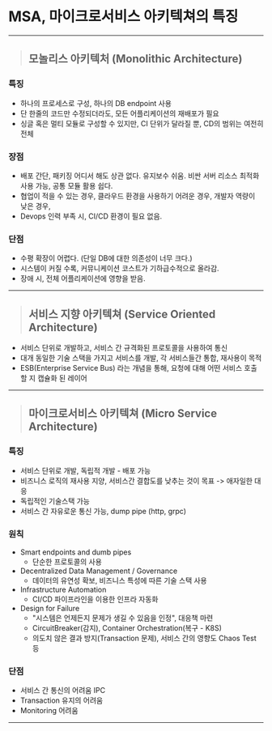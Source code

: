 # MSA, 마이크로서비스 아키텍쳐의 특징

---
> ## 모놀리스 아키텍처 (Monolithic Architecture)
### 특징
* 하나의 프로세스로 구성, 하나의 DB endpoint 사용
* 단 한줄의 코드만 수정되더라도, 모든 어플리케이션의 재배포가 필요
* 싱글 혹은 멀티 모듈로 구성할 수 있지만, CI 단위가 달라질 뿐, CD의 범위는 여전히 전체
### 장점
* 배포 간단, 패키징 어디서 해도 상관 없다. 유지보수 쉬움. 비싼 서버 리소스 최적화 사용 가능, 공통 모듈 활용 쉽다.
* 협업이 적을 수 있는 경우, 클라우드 환경을 사용하기 어려운 경우, 개발자 역량이 낮은 경우,
* Devops 인력 부족 시, CI/CD 환경이 필요 없음.
### 단점
* 수평 확장이 어렵다. (단일 DB에 대한 의존성이 너무 크다.)
* 시스템이 커질 수록, 커뮤니케이션 코스트가 기하급수적으로 올라감.
* 장애 시, 전체 어플리케이션에 영향을 받음.
---
> ## 서비스 지향 아키텍쳐 (Service Oriented Architecture)
* 서비스 단위로 개발하고, 서비스 간 규격화된 프로토콜을 사용하여 통신
* 대개 동일한 기술 스택을 가지고 서비스를 개발, 각 서비스들간 통합, 재사용이 목적
* ESB(Enterprise Service Bus) 라는 개념을 통해, 요청에 대해 어떤 서비스 호출할 지 캡슐화 된 레이어
---
> ## 마이크로서비스 아키텍쳐 (Micro Service Architecture)
### 특징
* 서비스 단위로 개발, 독립적 개발 - 배포 가능
* 비즈니스 로직의 재사용 지양, 서비스간 결합도를 낮추는 것이 목표 -> 애자일한 대응
* 독립적인 기술스택 가능
* 서비스 간 자유로운 통신 가능, dump pipe (http, grpc)
### 원칙
* Smart endpoints and dumb pipes
  * 단순한 프로토콜의 사용
* Decentralized Data Management / Governance
  * 데이터의 유연성 확보, 비즈니스 특성에 따른 기술 스택 사용
* Infrastructure Automation
  * CI/CD 파이프라인을 이용한 인프라 자동화
* Design for Failure
  * "시스템은 언제든지 문제가 생길 수 있음을 인정", 대응책 마련
  * CircuitBreaker(감지), Container Orchestration(복구 - K8S)
  * 의도치 않은 결과 방지(Transaction 문제), 서비스 간의 영향도 Chaos Test 등
### 단점
* 서비스 간 통신의 어려움 IPC
* Transaction 유지의 어려움
* Monitoring 어려움
---